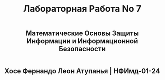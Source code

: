 <div style="display: flex; flex-direction: column; justify-content: center; align-items: center; height: 100vh; text-align: center;">
  <h1><strong>Лабораторная Pабота No 7</strong></h1>
  <h2><strong>Математические Основы Защиты Информации и Информационной Безопасности</strong></h2>
  <h2>Хосе Фернандо Леон Атупанья | НФИмд-01-24</h2>
</div>

## **Содержание**

1. Цель работы
2. Выполнение лабораторной работы
3. Выводы

## **1. Цель работы**

Ознакомиться с темой дискретного логарифмирования в конечном поле, используя материал, представленный в лабораторной работе № 7, и используя концепции, представленные в предыдущих работах, такие как модули, максимальный общий делитель и шифрование.


## **2. Выполнение лабораторной работы - Дискретное логарифмирования в конечном поле**

### *Алгоритм, реализующий p-метод Полладла для задач дискретного логарифмирования*

В этой отчете следующий код реализует p-метод Полларда для задач дискретного логарифмирования. P-метод (rho-метод Полларда) для решения задачи дискретного логарифмирования является вероятностным алгоритмом. Он эффективен для нахождения показателя степени x в a ^x ∈b(mod p), где p - простое число, a - генератор циклической группы, а b - целевое значение. Ниже приводится объяснение алгоритма.

Для начала мы вычисляем экспоненциальную модульную следующим образом: сначала мы инициализируем нашу переменную "результат" значением 1 и с помощью функции while вычисляем и проверяем, что наше входное число четное или нечетное. В зависимости от этого значение нашей переменной "результат" будет меняться

![Рис. 1: Переменные программы](./img/1.PNG)

Функция pollard_rho_dlog:

Инициализирует c и d случайным значением u, v.
Обновляет c и d, используя предоставленную функцию отображения f, отслеживая изменения в u, v.
Обнаруживает коллизию (c==d).
Решает для x путем приравнивания логарифмов и использования модульной арифметики.

![Рис. 1: Переменные программы](./img/2.PNG)

Функция p-метода Полларда, эта функция реализует основной алгоритм нахождения x таким образом, что:

Основная функция pollards_p_method(p, a, b, r, f) принимает в качестве входных данных:
p: число для разложения на множители.
a: Начальное значение для алгоритма
b: Начальное значение для алгоритма
f: Псевдослучайная функция сжатия.

u и v - это показатели для a и b соответственно, изначально установленные равными 2.

d также инициализируется как c.

![Рис. 1: Переменные программы](./img/3.PNG)

Алгоритм использует метод "черепахи и зайца" для поиска коллизии. Обнаружение коллизий: Когда c = d, обнаруживается петля, сигнализирующая о возможном решении. 

![Рис. 1: Переменные программы](./img/4.PNG)

Остаток от деления по модулю вычисляется с использованием модулярной функции, обратной c (согласно Малой теореме Ферма).Решение x проверяется путем проверки того, что a^x = b(modp).
Вычисляет дискретный логарифм x, который выводится в качестве результата.

![Рис. 1: Переменные программы](./img/5.PNG)

OUTPUT:

![Рис. 1: Переменные программы](./img/6.PNG)

## 3. Выводы

В этом упражнении p-метод Полларда был реализован в Julia для разложения целых чисел на множители. Алгоритм успешно продемонстрировал свою способность находить нетривиальные делители составных чисел, используя псевдослучайные итеративные обновления и свойства наибольшего общего делителя. Используя пример с p = 107, a = 10, b = 64, r = 53, алгоритм определил как нетривиальный фактор, подтверждающий его эффективность.

Это упражнение подчеркивает практическую полезность алгоритмов теории чисел в вычислительной математике, криптографии и решении задач. Кроме того, оно демонстрирует простоту реализации передовых математических методов в Julia, подчеркивая пригодность языка для решения математических и алгоритмических задач.


